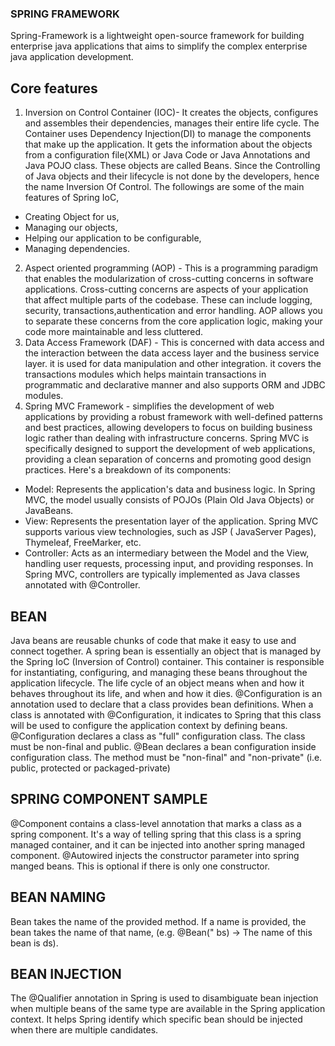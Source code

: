 ### SPRING FRAMEWORK

Spring-Framework is a lightweight open-source framework for building enterprise java applications that aims to simplify
the complex enterprise java application development.

## Core features

1. Inversion on Control Container (IOC)- It creates the objects, configures and assembles their dependencies, manages
   their entire life cycle. The Container uses Dependency Injection(DI) to manage the components that make up the
   application.
   It gets the information about the objects from a configuration file(XML) or Java Code or Java Annotations and Java
   POJO class.
   These objects are called Beans. Since the Controlling of Java objects and their lifecycle is not done by the
   developers,
   hence the name Inversion Of Control. The followings are some of the main features of Spring IoC,

- Creating Object for us,
- Managing our objects,
- Helping our application to be configurable,
- Managing dependencies.

2. Aspect oriented programming (AOP) - This is a programming paradigm that enables the modularization of cross-cutting
   concerns in software applications. Cross-cutting concerns are aspects of your application that affect multiple parts
   of the codebase. These can include logging, security, transactions,authentication and error handling. AOP allows you
   to separate
   these
   concerns from the core application logic, making your code more maintainable and less cluttered.
3. Data Access Framework (DAF) - This is concerned with data access and the interaction between the data access layer
   and the business service layer. it is used for data manipulation and other integration.
   it covers the transactions modules which helps maintain transactions in programmatic and declarative manner and also
   supports ORM and JDBC modules.
4. Spring MVC Framework - simplifies the development of web applications by providing a robust framework with
   well-defined patterns and best practices, allowing developers to focus on building business logic rather than dealing
   with infrastructure concerns. Spring MVC is specifically designed to support the development of web applications,
   providing a clean separation of concerns and promoting good design practices. Here's a breakdown of its components:

- Model: Represents the application's data and business logic. In Spring MVC, the model usually consists of POJOs (Plain
  Old Java Objects) or JavaBeans.
- View: Represents the presentation layer of the application. Spring MVC supports various view technologies, such as
  JSP (
  JavaServer Pages), Thymeleaf, FreeMarker, etc.
- Controller: Acts as an intermediary between the Model and the View, handling user requests, processing input, and
  providing responses. In Spring MVC, controllers are typically implemented as Java classes annotated with @Controller.

## BEAN

Java beans are reusable chunks of code that make it easy to use and connect together.
A spring bean is essentially an object that is managed by the Spring IoC (Inversion of Control) container. This
container is responsible for instantiating, configuring, and managing these beans throughout the application lifecycle.
The life cycle of an object means when and how it behaves throughout its life, and when and how it dies.
@Configuration is an annotation used to declare that a class provides bean definitions. When a class is
annotated with @Configuration, it indicates to Spring that this class will be used to configure the application context
by defining beans.
@Configuration declares a class as "full" configuration class. The class must be non-final and public.
@Bean declares a bean configuration inside configuration class. The method must be "non-final" and "non-private" (i.e.
public, protected or packaged-private)

## SPRING COMPONENT SAMPLE

@Component contains a class-level annotation that marks a class as a spring component. It's a way of telling spring that
this class is a spring managed container, and it can be injected into another spring managed component.
@Autowired injects the constructor parameter into spring manged beans. This is optional if there is only one
constructor.

## BEAN NAMING

Bean takes the name of the provided method. If a name is provided, the bean takes the name of that name, (e.g. @Bean("
bs) -> The name of this bean is ds).

## BEAN INJECTION

The @Qualifier annotation in Spring is used to disambiguate bean injection when multiple beans of the same type are
available in the Spring application context. It helps Spring identify which specific bean should be injected when there
are multiple candidates.

